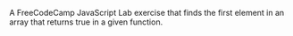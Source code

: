A FreeCodeCamp JavaScript Lab exercise that finds the first element in an array that returns true in a given function.
